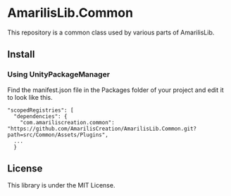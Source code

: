 # AmarilisLib.Common
This repository is a common class used by various parts of AmarilisLib.

## Install
### Using UnityPackageManager
Find the manifest.json file in the Packages folder of your project and edit it to look like this.
```
"scopedRegistries": [
  "dependencies": {
    "com.amariliscreation.common": "https://github.com/AmarilisCreation/AmarilisLib.Common.git?path=src/Common/Assets/Plugins",
  ...
  }
```

## License
This library is under the MIT License.